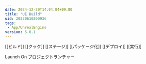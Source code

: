 ```yaml
---
date: 2024-12-20T14:04:04+09:00
title: "UE Build"
uid: 20220610200936
tags:
 - App/UnrealEngine
version: 5.0.1
---
```


[[ビルド]]
[[クック]]
[[ステージ]]
[[パッケージ化]]
[[デプロイ]]
[[実行]]

Launch On
プロジェクトランチャー
